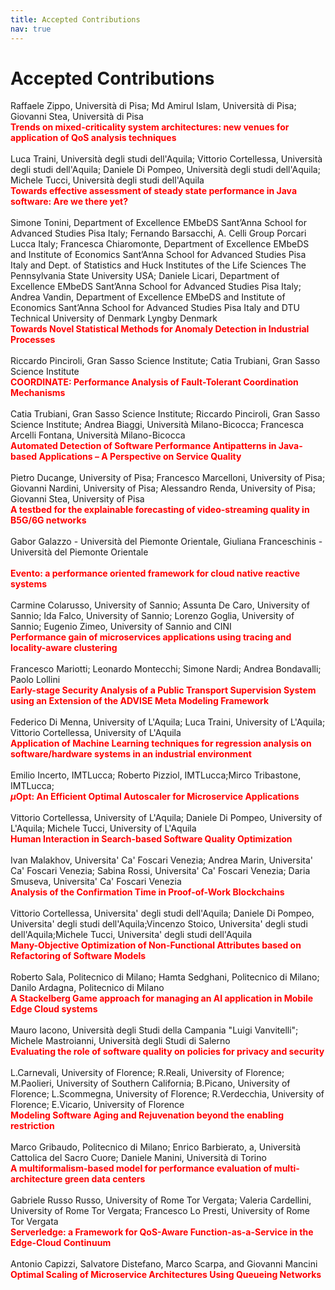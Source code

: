 ```yaml
---
title: Accepted Contributions
nav: true
---
```


# Accepted Contributions

Raffaele Zippo, Università di Pisa; Md Amirul Islam, Università di Pisa; Giovanni Stea, Università di Pisa
<br/>
<span style="color:red">__Trends on mixed-criticality system architectures: new venues for application of QoS analysis techniques__</span>
<br/>
<br/>
Luca Traini, Università degli studi dell'Aquila; Vittorio Cortellessa, Università degli studi dell'Aquila; Daniele Di Pompeo, Università degli studi dell'Aquila; Michele Tucci, Università degli studi dell'Aquila
<br/>
<span style="color:red">__Towards effective assessment of steady state performance in Java software: Are we there yet?__</span>
<br/>
<br/>
Simone Tonini, Department of Excellence EMbeDS Sant’Anna School for Advanced Studies Pisa Italy; Fernando Barsacchi, A. Celli Group Porcari Lucca Italy; Francesca Chiaromonte, Department of Excellence EMbeDS and Institute of Economics Sant’Anna School for Advanced Studies Pisa Italy and Dept. of Statistics and Huck Institutes of the Life Sciences The Pennsylvania State University USA; Daniele Licari, Department of Excellence EMbeDS Sant’Anna School for Advanced Studies Pisa Italy; Andrea Vandin, Department of Excellence EMbeDS and Institute of Economics Sant’Anna School 
for Advanced Studies Pisa Italy and DTU Technical University of Denmark Lyngby Denmark
<br/>
<span style="color:red">__Towards Novel Statistical Methods for Anomaly Detection in Industrial Processes__</span>
<br/>
<br/>
Riccardo Pinciroli, Gran Sasso Science Institute; Catia Trubiani, Gran Sasso Science Institute
<br/>
<span style="color:red">__COORDINATE: Performance Analysis of Fault-Tolerant Coordination Mechanisms__</span>
<br/>
<br/>
Catia Trubiani, Gran Sasso Science Institute; Riccardo Pinciroli, Gran Sasso Science Institute; Andrea Biaggi, Università Milano-Bicocca; Francesca Arcelli Fontana, Università Milano-Bicocca
<br/>
<span style="color:red">__Automated Detection of Software Performance Antipatterns in Java-based Applications – A Perspective on Service Quality__</span>
<br/>
<br/>
Pietro Ducange, University of Pisa; Francesco Marcelloni, University of Pisa; Giovanni Nardini, University of Pisa; Alessandro Renda, University of Pisa; Giovanni Stea, University of Pisa
<br/>
<span style="color:red">__A testbed for the explainable forecasting of video-streaming quality in B5G/6G networks__</span>
<br/>
<br/>
Gabor Galazzo - Università del Piemonte Orientale, Giuliana Franceschinis - Università del Piemonte Orientale	
<br/>
<span style="color:red">__Evento: a performance oriented framework for cloud native reactive systems__</span>
<br/>
<br/>
Carmine Colarusso, University of Sannio; Assunta De Caro, University of Sannio; Ida Falco, University of Sannio; Lorenzo Goglia, University of Sannio; Eugenio Zimeo, University of Sannio and CINI
<br/>
<span style="color:red">__Performance gain of microservices applications using tracing and locality-aware clustering__</span>
<br/>
<br/>
Francesco Mariotti; Leonardo Montecchi; Simone Nardi; Andrea Bondavalli; Paolo Lollini
<br/>
<span style="color:red">__Early-stage Security Analysis of a Public Transport Supervision System using an Extension of the ADVISE Meta Modeling Framework__</span>
<br/>
<br/>
Federico Di Menna, University of L'Aquila; Luca Traini, University of L'Aquila; Vittorio Cortellessa, University of L'Aquila
<br/>
<span style="color:red">__Application of Machine Learning techniques for regression analysis on software/hardware systems in an industrial environment__</span>
<br/>
<br/>
Emilio Incerto, IMTLucca; Roberto Pizziol, IMTLucca;Mirco Tribastone, IMTLucca; 
<br/>
<span style="color:red">__$\mu$Opt: An Efficient Optimal Autoscaler for Microservice Applications__</span>
<br/>
<br/>
Vittorio Cortellessa, University of L'Aquila; Daniele Di Pompeo, University of L'Aquila; Michele Tucci, University of L'Aquila
<br/>
<span style="color:red">__Human Interaction in Search-based Software Quality Optimization__</span>
<br/>
<br/>
Ivan Malakhov, Universita' Ca' Foscari Venezia; Andrea Marin, Universita' Ca' Foscari Venezia; Sabina Rossi, Universita' Ca' Foscari Venezia; Daria Smuseva, Universita' Ca' Foscari Venezia
<br/>
<span style="color:red">__Analysis of the Confirmation Time in Proof-of-Work Blockchains__</span>
<br/>
<br/>
Vittorio Cortellessa, Universita' degli studi dell'Aquila; Daniele Di Pompeo, Universita' degli studi dell'Aquila;Vincenzo Stoico, Universita' degli studi dell'Aquila;Michele Tucci, Universita' degli studi dell'Aquila
<br/>
<span style="color:red">__Many-Objective Optimization of Non-Functional Attributes based on Refactoring of Software Models__</span>
<br/>
<br/>
Roberto Sala, Politecnico di Milano; Hamta Sedghani, Politecnico di Milano; Danilo Ardagna, Politecnico di Milano
<br/>
<span style="color:red">__A Stackelberg Game approach for managing an AI application in Mobile Edge Cloud systems__</span>
<br/>
<br/>
Mauro Iacono, Università degli Studi della Campania "Luigi Vanvitelli"; Michele Mastroianni, Università degli Studi di Salerno
<br/>
<span style="color:red">__Evaluating the role of software quality on policies for privacy and security__</span>
<br/>
<br/>
L.Carnevali, University of Florence; R.Reali, University of Florence; M.Paolieri, University of Southern California; B.Picano, University of Florence; L.Scommegna, University of Florence; R.Verdecchia, University of Florence; E.Vicario, University of Florence
<br/>
<span style="color:red">__Modeling Software Aging and Rejuvenation beyond the enabling restriction__</span>
<br/>
<br/>
Marco Gribaudo, Politecnico di Milano; Enrico Barbierato, a, Università Cattolica del Sacro Cuore; Daniele Manini, Università di Torino
<br/>
<span style="color:red">__A multiformalism-based model for performance evaluation of multi-architecture
green data centers__</span>
<br/>
<br/>
Gabriele Russo Russo, University of Rome Tor Vergata; Valeria Cardellini, University of Rome Tor Vergata; Francesco Lo Presti, University of Rome Tor Vergata
<br/>
<span style="color:red">__Serverledge: a Framework for QoS-Aware Function-as-a-Service in the Edge-Cloud Continuum__</span>
<br/>
<br/>
Antonio Capizzi, Salvatore Distefano, Marco Scarpa, and Giovanni Mancini
<br/>
<span style="color:red">__Optimal Scaling of Microservice Architectures Using Queueing Networks__</span>
<br/>
<br/>
